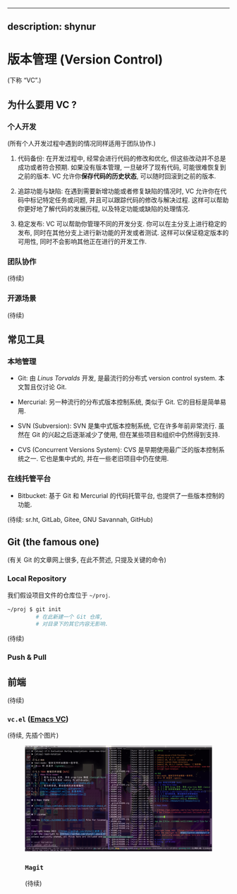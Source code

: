 <!-- MIT License

     Copyright (c) 2023 谢骐 <https://github.com/shynur>

     Permission is hereby granted, free of charge, to any person obtaining a copy
     of this software and associated documentation files (the "Software"), to deal
     in the Software without restriction, including without limitation the rights
     to use, copy, modify, merge, publish, distribute, sublicense, and/or sell
     copies of the Software, and to permit persons to whom the Software is
     furnished to do so, subject to the following conditions:

     The above copyright notice and this permission notice shall be included in all
     copies or substantial portions of the Software.

     THE SOFTWARE IS PROVIDED "AS IS", WITHOUT WARRANTY OF ANY KIND, EXPRESS OR
     IMPLIED, INCLUDING BUT NOT LIMITED TO THE WARRANTIES OF MERCHANTABILITY,
     FITNESS FOR A PARTICULAR PURPOSE AND NONINFRINGEMENT. IN NO EVENT SHALL THE
     AUTHORS OR COPYRIGHT HOLDERS BE LIABLE FOR ANY CLAIM, DAMAGES OR OTHER
     LIABILITY, WHETHER IN AN ACTION OF CONTRACT, TORT OR OTHERWISE, ARISING FROM,
     OUT OF OR IN CONNECTION WITH THE SOFTWARE OR THE USE OR OTHER DEALINGS IN THE
     SOFTWARE.
-->

---
description: shynur
---

# 版本管理 (Version Control)

(下称 “VC”.)

## 为什么要用 VC ?

### 个人开发

(所有个人开发过程中遇到的情况同样适用于团队协作.)

1. 代码备份:
   在开发过程中, 经常会进行代码的修改和优化, 但这些改动并不总是成功或者符合预期.
   如果没有版本管理, 一旦破坏了现有代码, 可能很难恢复到之前的版本.
   VC 允许你**保存代码的历史状态**, 可以随时回滚到之前的版本.

2. 追踪功能与缺陷:
   在遇到需要新增功能或者修复缺陷的情况时, VC 允许你在代码中标记特定任务或问题, 并且可以跟踪代码的修改与解决过程.
   这样可以帮助你更好地了解代码的发展历程, 以及特定功能或缺陷的处理情况.

3. 稳定发布:
   VC 可以帮助你管理不同的开发分支.
   你可以在主分支上进行稳定的发布, 同时在其他分支上进行新功能的开发或者测试.
   这样可以保证稳定版本的可用性, 同时不会影响其他正在进行的开发工作.

### 团队协作

(待续)

### 开源场景

(待续)

## 常见工具

### 本地管理

- Git:
  由 *Linus Torvalds* 开发, 是最流行的分布式 version control system.
  本文暂且仅讨论 Git.

- Mercurial:
  另一种流行的分布式版本控制系统, 类似于 Git.
  它的目标是简单易用.

- SVN (Subversion):
  SVN 是集中式版本控制系统, 它在许多年前非常流行.
  虽然在 Git 的兴起之后逐渐减少了使用, 但在某些项目和组织中仍然得到支持.

- CVS (Concurrent Versions System):
  CVS 是早期使用最广泛的版本控制系统之一.
  它也是集中式的, 并在一些老旧项目中仍在使用.

### 在线托管平台

- Bitbucket:
  基于 Git 和 Mercurial 的代码托管平台, 也提供了一些版本控制的功能.

(待续: sr.ht, GitLab, Gitee, GNU Savannah, GitHub)

## Git (the famous one)

(有关 Git 的文章网上很多, 在此不赘述, 只提及关键的命令)

### Local Repository

我们假设项目文件的仓库位于 `~/proj`.

```bash
~/proj $ git init
         # 在此新建一个 Git 仓库,
         # 对目录下的其它内容无影响.
```

(待续)

### Push & Pull

## 前端

(待续)

### `vc.el` ([Emacs VC](https://gnu.org/s/emacs/manual/html_node/emacs/Version-Control.html))

(待续, 先插个图片)

<figure><img src="../../../../.gitbook/assets/emacs-vc-1.png"><figcaption>

### `Magit`

(待续)

<!-- Local Variables: -->
<!-- coding: utf-8-unix -->
<!-- End: -->
